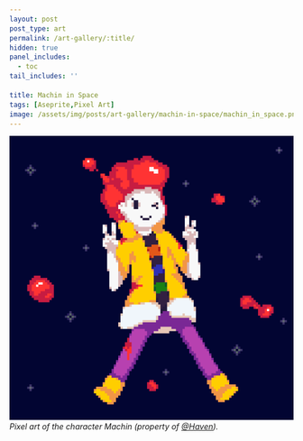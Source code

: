 ```yaml
---
layout: post
post_type: art
permalink: /art-gallery/:title/
hidden: true
panel_includes:
  - toc
tail_includes: ''

title: Machin in Space 
tags: [Aseprite,Pixel Art]
image: /assets/img/posts/art-gallery/machin-in-space/machin_in_space.png
---
```


![](/assets/img/posts/art-gallery/machin-in-space/machin_in_space.png)
_Pixel art of the character Machin (property of [@Haven](https://twitter.com/haveneuh))._

